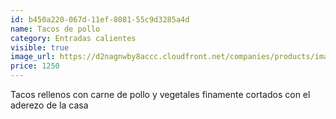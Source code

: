 ```yaml
---
id: b450a220-067d-11ef-8081-55c9d3285a4d
name: Tacos de pollo
category: Entradas calientes
visible: true
image_url: https://d2nagnwby8accc.cloudfront.net/companies/products/images/800/99714636-8946-4f39-832d-d731953aefbe.jpg
price: 1250
---
```


Tacos rellenos con carne de pollo y vegetales finamente cortados con el aderezo de la casa
